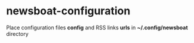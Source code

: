 # newsboat-configuration

Place configuration files **config**  and RSS links **urls**  in **~/.config/newsboat** directory

